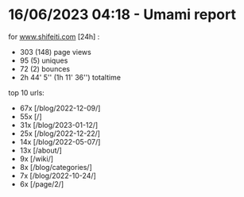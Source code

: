 # 16/06/2023 04:18 - Umami report
for www.shifeiti.com [24h] :

 - 303 (148) page views
 - 95 (5) uniques
 - 72 (2) bounces
 - 2h 44' 5'' (1h 11' 36'') totaltime


top 10 urls:
 - 67x [/blog/2022-12-09/]
 - 55x [/]
 - 31x [/blog/2023-01-12/]
 - 25x [/blog/2022-12-22/]
 - 14x [/blog/2022-05-07/]
 - 13x [/about/]
 - 9x [/wiki/]
 - 8x [/blog/categories/]
 - 7x [/blog/2022-10-24/]
 - 6x [/page/2/]


